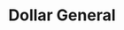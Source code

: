 ---
title: "Dollar General"
url: /elkton/dollar-general-east-pulaski-highway/
shop: variety store
---